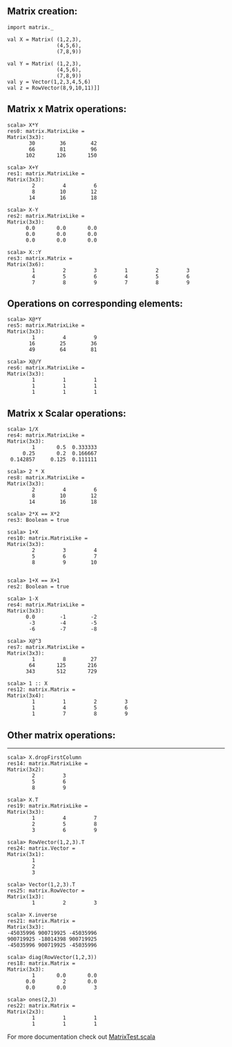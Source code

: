 ## Matrix creation:
    import matrix._

    val X = Matrix( (1,2,3),
                    (4,5,6),
                    (7,8,9))

    val Y = Matrix( (1,2,3),
                    (4,5,6),
                    (7,8,9))
    val y = Vector(1,2,3,4,5,6)
    val z = RowVector(8,9,10,11)]]

## Matrix x Matrix operations:

    scala> X*Y
    res0: matrix.MatrixLike =
    Matrix(3x3):
           30        36        42
           66        81        96
          102       126       150

    scala> X+Y
    res1: matrix.MatrixLike =
    Matrix(3x3):
            2         4         6
            8        10        12
           14        16        18

    scala> X-Y
    res2: matrix.MatrixLike =
    Matrix(3x3):
          0.0       0.0       0.0
          0.0       0.0       0.0
          0.0       0.0       0.0

    scala> X::Y
    res3: matrix.Matrix =
    Matrix(3x6):
            1         2         3         1         2         3
            4         5         6         4         5         6
            7         8         9         7         8         9

## Operations on corresponding elements:

    scala> X@*Y
    res5: matrix.MatrixLike =
    Matrix(3x3):
            1         4         9
           16        25        36
           49        64        81

    scala> X@/Y
    res6: matrix.MatrixLike =
    Matrix(3x3):
            1         1         1
            1         1         1
            1         1         1

## Matrix x Scalar operations:

    scala> 1/X
    res4: matrix.MatrixLike =
    Matrix(3x3):
            1       0.5  0.333333
         0.25       0.2  0.166667
     0.142857     0.125  0.111111

    scala> 2 * X
    res8: matrix.MatrixLike =
    Matrix(3x3):
            2         4         6
            8        10        12
           14        16        18

    scala> 2*X == X*2
    res3: Boolean = true

    scala> 1+X
    res10: matrix.MatrixLike =
    Matrix(3x3):
            2         3         4
            5         6         7
            8         9        10


    scala> 1+X == X+1
    res2: Boolean = true

    scala> 1-X
    res4: matrix.MatrixLike =
    Matrix(3x3):
          0.0        -1        -2
           -3        -4        -5
           -6        -7        -8

    scala> X@^3
    res7: matrix.MatrixLike =
    Matrix(3x3):
            1         8        27
           64       125       216
          343       512       729

    scala> 1 :: X
    res12: matrix.Matrix =
    Matrix(3x4):
            1         1         2         3
            1         4         5         6
            1         7         8         9

## Other matrix operations:
------------------------

    scala> X.dropFirstColumn
    res14: matrix.MatrixLike =
    Matrix(3x2):
            2         3
            5         6
            8         9

    scala> X.T
    res19: matrix.MatrixLike =
    Matrix(3x3):
            1         4         7
            2         5         8
            3         6         9

    scala> RowVector(1,2,3).T
    res24: matrix.Vector =
    Matrix(3x1):
            1
            2
            3

    scala> Vector(1,2,3).T
    res25: matrix.RowVector =
    Matrix(1x3):
            1         2         3

    scala> X.inverse
    res21: matrix.Matrix =
    Matrix(3x3):
    -45035996 900719925 -45035996
    900719925 -18014398 900719925
    -45035996 900719925 -45035996

    scala> diag(RowVector(1,2,3))
    res18: matrix.Matrix =
    Matrix(3x3):
            1       0.0       0.0
          0.0         2       0.0
          0.0       0.0         3

    scala> ones(2,3)
    res22: matrix.Matrix =
    Matrix(2x3):
            1         1         1
            1         1         1



For more documentation check out [MatrixTest.scala](https://github.com/piotrga/matrix/blob/master/src/test/scala/matrix/MatrixTest.scala)
